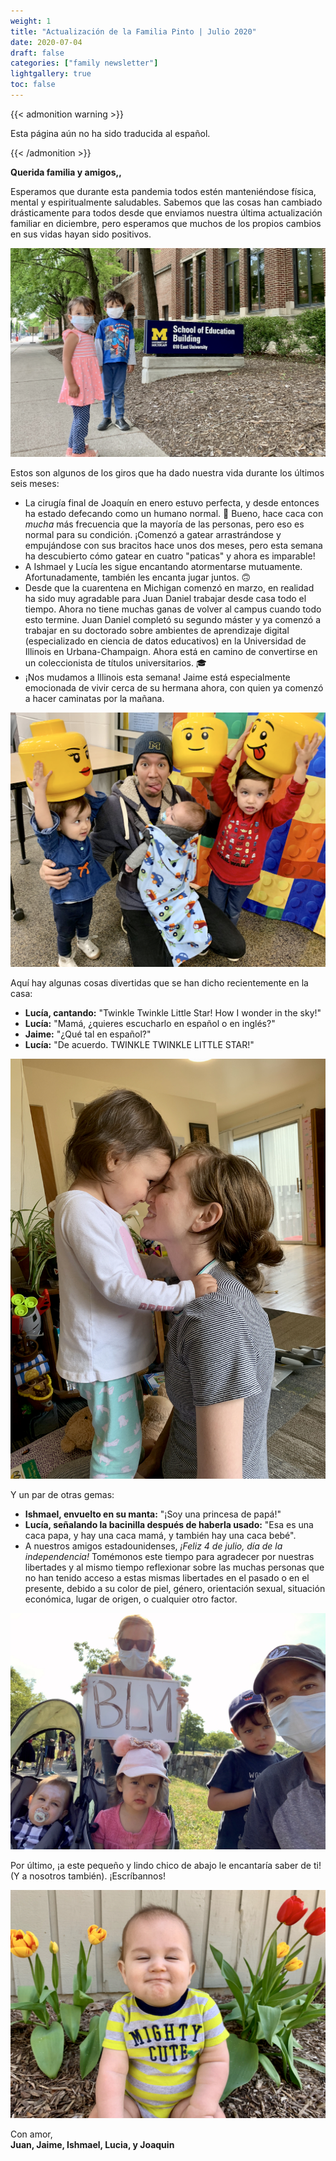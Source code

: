 ```yaml
---
weight: 1
title: "Actualización de la Familia Pinto | Julio 2020"
date: 2020-07-04
draft: false
categories: ["family newsletter"]
lightgallery: true
toc: false
---
```


{{< admonition warning >}}

Esta página aún no ha sido traducida al español.

{{< /admonition >}}


**Querida familia y amigos,,**

Esperamos que durante esta pandemia todos estén manteniéndose física, mental y espiritualmente saludables. Sabemos que las cosas han cambiado drásticamente para todos desde que enviamos nuestra última actualización familiar en diciembre, pero esperamos que muchos de los propios cambios en sus vidas hayan sido positivos.

 ![](2020-07_1.jpg "Visitando el edificio de la Escuela de Educación de Michigan")

Estos son algunos de los giros que ha dado nuestra vida durante los últimos seis meses:

- La cirugía final de Joaquín en enero estuvo perfecta, y desde entonces ha estado defecando como un humano normal. 💩 Bueno, hace caca con *mucha* más frecuencia que la mayoría de las personas, pero eso es normal para su condición. ¡Comenzó a gatear arrastrándose y empujándose con sus bracitos hace unos dos meses, pero esta semana ha descubierto cómo gatear en cuatro "paticas" y ahora es imparable!
- A Ishmael y Lucía les sigue encantando atormentarse mutuamente. Afortunadamente, también les encanta jugar juntos. 🙃
- Desde que la cuarentena en Michigan comenzó en marzo, en realidad ha sido muy agradable para Juan Daniel trabajar desde casa todo el tiempo. Ahora no tiene muchas ganas de volver al campus cuando todo esto termine. Juan Daniel completó su segundo máster y ya comenzó a trabajar en su doctorado sobre ambientes de aprendizaje digital (especializado en ciencia de datos educativos) en la Universidad de Illinois en Urbana-Champaign. Ahora está en camino de convertirse en un coleccionista de títulos universitarios. 🎓
- ¡Nos mudamos a Illinois esta semana! Jaime está especialmente emocionada de vivir cerca de su hermana ahora, con quien ya comenzó a hacer caminatas por la mañana.

![](2020-07_2.jpg "Festival de Lego")

Aquí hay algunas cosas divertidas que se han dicho recientemente en la casa:

- **Lucía, cantando:** "Twinkle Twinkle Little Star! How I wonder in the sky!"
- **Lucía:** "Mamá, ¿quieres escucharlo en español o en inglés?"
- **Jaime:** "¿Qué tal en español?"
- **Lucía:** "De acuerdo. TWINKLE TWINKLE LITTLE STAR!"

![](2020-07_3.jpg "Las chicas")

Y un par de otras gemas:

- **Ishmael, envuelto en su manta:** "¡Soy una princesa de papá!"
- **Lucía, señalando la bacinilla después de haberla usado:** "Esa es una caca papa, y hay una caca mamá, y también hay una caca bebé".
- A nuestros amigos estadounidenses, *¡Feliz 4 de julio, día de la independencia!* Tomémonos este tiempo para agradecer por nuestras libertades y al mismo tiempo reflexionar sobre las muchas personas que no han tenido acceso a estas mismas libertades en el pasado o en el presente, debido a su color de piel, género, orientación sexual, situación económica, lugar de origen, o cualquier otro factor.

![](2020-07_4.jpg "Salida familiar a una marcha local por la comunidad negra (manteniendo distancia social, por supuesto)")

Por último, ¡a este pequeño y lindo chico de abajo le encantaría saber de ti! (Y a nosotros también). ¡Escríbannos!

![](2020-07_5.jpg "Joaquín haciendo muecas")

Con amor,</br>
**Juan, Jaime, Ishmael, Lucia, y Joaquin**
